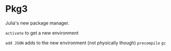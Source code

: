 # Pkg3

Julia's new package manager.

`activate` to get a new environment

`add JSON` adds to the new environment (not physically though)
`precompile`
`gc`
